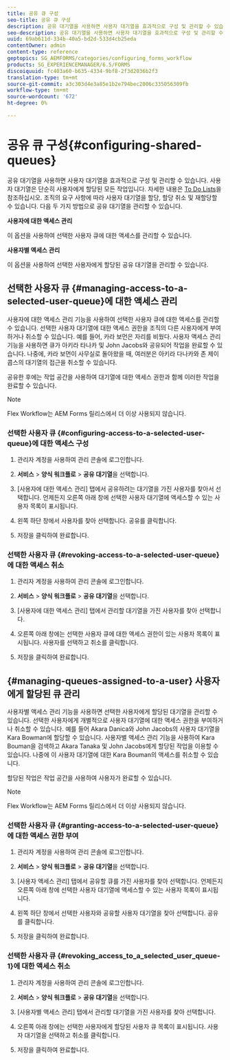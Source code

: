 ```yaml
---
title: 공유 큐 구성
seo-title: 공유 큐 구성
description: 공유 대기열을 사용하면 사용자 대기열을 효과적으로 구성 및 관리할 수 있습니다. 공유 대기열을 구성하는 방법을 알아봅니다.
seo-description: 공유 대기열을 사용하면 사용자 대기열을 효과적으로 구성 및 관리할 수 있습니다. 공유 대기열을 구성하는 방법을 알아봅니다.
uuid: 69ab611d-334b-40a5-bd2d-533d4cb25eda
contentOwner: admin
content-type: reference
geptopics: SG_AEMFORMS/categories/configuring_forms_workflow
products: SG_EXPERIENCEMANAGER/6.5/FORMS
discoiquuid: fc403a60-b635-4334-9bf8-2f3d2036b2f3
translation-type: tm+mt
source-git-commit: a3c303d4e3a85e1b2e794bec2006c335056309fb
workflow-type: tm+mt
source-wordcount: '672'
ht-degree: 0%

---
```



# 공유 큐 구성{#configuring-shared-queues}

공유 대기열을 사용하면 사용자 대기열을 효과적으로 구성 및 관리할 수 있습니다. 사용자 대기열은 단순히 사용자에게 할당된 모든 작업입니다. 자세한 내용은 [To Do Lists](https://help.adobe.com/en_US/livecycle/11.0/WorkspaceHelp/WS92d06802c76abadb-2b6ab502126beb6ba2f-7ffc.2.html)을 참조하십시오. 조직의 요구 사항에 따라 사용자 대기열을 할당, 할당 취소 및 재할당할 수 있습니다. 다음 두 가지 방법으로 공유 대기열을 관리할 수 있습니다.

**사용자에 대한 액세스 관리**

이 옵션을 사용하여 선택한 사용자 큐에 대한 액세스를 관리할 수 있습니다.

**사용자별 액세스 관리**

이 옵션을 사용하여 선택한 사용자에게 할당된 공유 대기열을 관리할 수 있습니다.

## 선택한 사용자 큐 {#managing-access-to-a-selected-user-queue}에 대한 액세스 관리

사용자에 대한 액세스 관리 기능을 사용하여 선택한 사용자 큐에 대한 액세스를 관리할 수 있습니다. 선택한 사용자 대기열에 대한 액세스 권한을 조직의 다른 사용자에게 부여하거나 취소할 수 있습니다. 예를 들어, 카라 보먼은 자리를 비웠다. 사용자 액세스 관리 기능을 사용하면 큐가 아키라 타나카 및 John Jacobs와 공유되어 작업을 완료할 수 있습니다. 나중에, 카라 보먼이 사무실로 돌아왔을 때, 여러분은 아키라 다나카와 존 제이콥스의 대기열의 접근을 취소할 수 있습니다.

공유한 후에는 작업 공간을 사용하여 대기열에 대한 액세스 권한과 함께 이러한 작업을 완료할 수 있습니다.

>[!NOTE]
>
>Flex Workflow는 AEM Forms 릴리스에서 더 이상 사용되지 않습니다.

### 선택한 사용자 큐 {#configuring-access-to-a-selected-user-queue}에 대한 액세스 구성

1. 관리자 계정을 사용하여 관리 콘솔에 로그인합니다.
1. **서비스** > **양식 워크플로** > **공유 대기열**&#x200B;을 선택합니다.

1. [사용자에 대한 액세스 관리] 탭에서 공유하려는 대기열을 가진 사용자를 찾아서 선택합니다. 언제든지 오른쪽 아래 창에 선택한 사용자 대기열에 액세스할 수 있는 사용자 목록이 표시됩니다.
1. 왼쪽 하단 창에서 사용자를 찾아 선택합니다. 공유를 클릭합니다.
1. 저장을 클릭하여 완료합니다.

### 선택한 사용자 큐 {#revoking-access-to-a-selected-user-queue}에 대한 액세스 취소

1. 관리자 계정을 사용하여 관리 콘솔에 로그인합니다.
1. **서비스** > **양식 워크플로** > **공유 대기열**&#x200B;을 선택합니다.

1. [사용자에 대한 액세스 관리] 탭에서 관리할 대기열을 가진 사용자를 찾아 선택합니다.
1. 오른쪽 아래 창에는 선택한 사용자 큐에 대한 액세스 권한이 있는 사용자 목록이 표시됩니다. 사용자를 선택하고 취소를 클릭합니다.
1. 저장을 클릭하여 완료합니다.

## {#managing-queues-assigned-to-a-user} 사용자에게 할당된 큐 관리

사용자별 액세스 관리 기능을 사용하면 선택한 사용자에게 할당된 대기열을 관리할 수 있습니다. 선택한 사용자에게 개별적으로 사용자 대기열에 대한 액세스 권한을 부여하거나 취소할 수 있습니다. 예를 들어 Akara Danica와 John Jacobs의 사용자 대기열을 Kara Bowman에 할당할 수 있습니다. 사용자별 액세스 관리 기능을 사용하여 Kara Bouman을 검색하고 Akara Tanaka 및 John Jacobs에게 할당된 작업을 이용할 수 있습니다. 나중에 이 사용자 대기열에 대한 Kara Bouman의 액세스를 취소할 수 있습니다.

할당된 작업은 작업 공간을 사용하여 사용자가 완료할 수 있습니다.

>[!NOTE]
>
>Flex Workflow는 AEM Forms 릴리스에서 더 이상 사용되지 않습니다.

### 선택한 사용자 큐 {#granting-access-to-a-selected-user-queue}에 대한 액세스 권한 부여

1. 관리자 계정을 사용하여 관리 콘솔에 로그인합니다.
1. **서비스** > **양식 워크플로** > **공유 대기열**&#x200B;을 선택합니다.

1. [사용자 액세스 관리] 탭에서 공유할 큐를 가진 사용자를 찾아 선택합니다. 언제든지 오른쪽 아래 창에 선택한 사용자 대기열에 액세스할 수 있는 사용자 목록이 표시됩니다.
1. 왼쪽 하단 창에서 선택한 사용자와 공유할 사용자 대기열을 찾아 선택합니다. 공유를 클릭합니다.
1. 저장을 클릭하여 완료합니다.

### 선택한 사용자 큐 {#revoking_access_to_a_selected_user_queue-1}에 대한 액세스 취소

1. 관리자 계정을 사용하여 관리 콘솔에 로그인합니다.
1. **서비스** > **양식 워크플로** > **공유 대기열**&#x200B;을 선택합니다.

1. [사용자별 액세스 관리] 탭에서 관리할 대기열을 가진 사용자를 찾아 선택합니다.
1. 오른쪽 아래 창에는 선택한 사용자에게 할당된 사용자 큐 목록이 표시됩니다. 사용자 대기열을 선택하고 취소를 클릭합니다.
1. 저장을 클릭하여 완료합니다.


